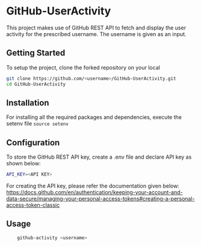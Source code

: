 # GitHub-UserActivity

This project makes use of GitHub REST API to fetch and display the user activity for the prescribed username. The username is given as an input.

## Getting Started

To setup the project, clone the forked repository on your local
```bash
git clone https://github.com/<username>/GitHub-UserActivity.git
cd GitHub-UserActivity
```

## Installation
For installing all the required packages and dependencies, execute the setenv file
`source setenv`

## Configuration
To store the GitHub REST API key, create a .env file and declare API key as shown below:
```bash
API_KEY=<API KEY>
```

For creating the API key, please refer the documentation given below:
https://docs.github.com/en/authentication/keeping-your-account-and-data-secure/managing-your-personal-access-tokens#creating-a-personal-access-token-classic

## Usage
```bash
    github-activity <username>
```